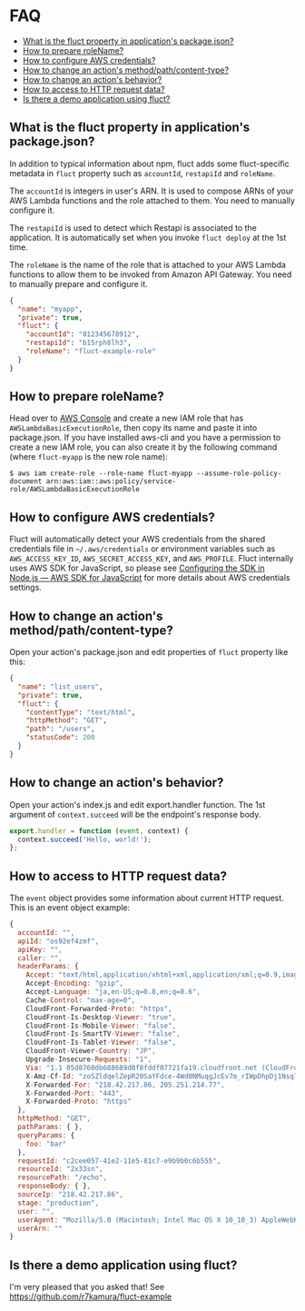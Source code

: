 # FAQ
- [What is the fluct property in application's package.json?](#what-is-the-fluct-property-in-applications-packagejson)
- [How to prepare roleName?](#how-to-prepare-rolename)
- [How to configure AWS credentials?](#how-to-configure-aws-credentials)
- [How to change an action's method/path/content-type?](#how-to-change-an-actions-methodpathcontent-type)
- [How to change an action's behavior?](#how-to-change-an-actions-behavior)
- [How to access to HTTP request data?](#how-to-access-to-http-request-data)
- [Is there a demo application using fluct?](#is-there-a-demo-application-using-fluct)

## What is the fluct property in application's package.json?
In addition to typical information about npm,
fluct adds some fluct-specific metadata in `fluct` property such as `accountId`, `restapiId` and `roleName`.

The `accountId` is integers in user's ARN. It is used to compose ARNs of your AWS Lambda functions and the role attached to them. You need to manually configure it.

The `restapiId` is used to detect which Restapi is associated to the application. It is automatically set when you invoke `fluct deploy` at the 1st time.

The `roleName` is the name of the role that is attached to your AWS Lambda functions to allow them to be invoked from Amazon API Gateway. You need to manually prepare and configure it.

```json
{
  "name": "myapp",
  "private": true,
  "fluct": {
    "accountId": "012345678912",
    "restapiId": "b15rph8lh3",
    "roleName": "fluct-example-role"
  }
}
```

## How to prepare roleName?
Head over to [AWS Console](https://console.aws.amazon.com) and create a new IAM role
that has `AWSLambdaBasicExecutionRole`, then copy its name and paste it into package.json.
If you have installed aws-cli and you have a permission to create a new IAM role,
you can also create it by the following command (where `fluct-myapp` is the new role name):

```
$ aws iam create-role --role-name fluct-myapp --assume-role-policy-document arn:aws:iam::aws:policy/service-role/AWSLambdaBasicExecutionRole
```

## How to configure AWS credentials?
Fluct will automatically detect your AWS credentials from the shared credentials file in
`~/.aws/credentials` or environment variables such as `AWS_ACCESS_KEY_ID`, `AWS_SECRET_ACCESS_KEY`,
and `AWS_PROFILE`. Fluct internally uses AWS SDK for JavaScript, so please see
[Configuring the SDK in Node.js — AWS SDK for JavaScript](http://docs.aws.amazon.com/AWSJavaScriptSDK/guide/node-configuring.html)
for more details about AWS credentials settings.

## How to change an action's method/path/content-type?
Open your action's package.json and edit properties of `fluct` property like this:

```json
{
  "name": "list_users",
  "private": true,
  "fluct": {
    "contentType": "text/html",
    "httpMethod": "GET",
    "path": "/users",
    "statusCode": 200
  }
}
```

## How to change an action's behavior?
Open your action's index.js and edit export.handler function.
The 1st argument of `context.succeed` will be the endpoint's response body.

```js
export.handler = function (event, context) {
  context.succeed('Hello, world!');
};
```

## How to access to HTTP request data?
The `event` object provides some information about current HTTP request.
This is an event object example:

```js
{
  accountId: "",
  apiId: "os92ef4zmf",
  apiKey: "",
  caller: "",
  headerParams: {
    Accept: "text/html,application/xhtml+xml,application/xml;q=0.9,image/webp,*/*;q=0.8",
    Accept-Encoding: "gzip",
    Accept-Language: "ja,en-US;q=0.8,en;q=0.6",
    Cache-Control: "max-age=0",
    CloudFront-Forwarded-Proto: "https",
    CloudFront-Is-Desktop-Viewer: "true",
    CloudFront-Is-Mobile-Viewer: "false",
    CloudFront-Is-SmartTV-Viewer: "false",
    CloudFront-Is-Tablet-Viewer: "false",
    CloudFront-Viewer-Country: "JP",
    Upgrade-Insecure-Requests: "1",
    Via: "1.1 05d8760db688689d0f8fddf07721fa19.cloudfront.net (CloudFront)",
    X-Amz-Cf-Id: "zoSZldqelZepR20SaYFdce-4Wd0NMuqgJcEv7m_rIWpDhpDj1Nsqlg==",
    X-Forwarded-For: "218.42.217.86, 205.251.214.77",
    X-Forwarded-Port: "443",
    X-Forwarded-Proto: "https"
  },
  httpMethod: "GET",
  pathParams: { },
  queryParams: {
    foo: "bar"
  },
  requestId: "c2cee057-41e2-11e5-81c7-e9b9b0c6b555",
  resourceId: "2x33sn",
  resourcePath: "/echo",
  responseBody: { },
  sourceIp: "218.42.217.86",
  stage: "production",
  user: "",
  userAgent: "Mozilla/5.0 (Macintosh; Intel Mac OS X 10_10_3) AppleWebKit/537.36 (KHTML, like Gecko) Chrome/44.0.2403.130 Safari/537.36",
  userArn: ""
}
```

## Is there a demo application using fluct?
I'm very pleased that you asked that! See https://github.com/r7kamura/fluct-example
